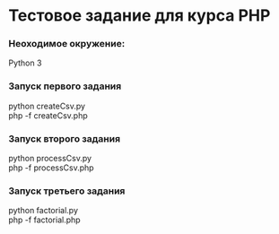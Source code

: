 # Тестовое задание для курса PHP

### Неоходимое окружение:
Python 3

### Запуск первого задания  
python createCsv.py  
php -f createCsv.php  

### Запуск второго задания  
python processCsv.py  
php -f processCsv.php  

### Запуск третьего задания
python factorial.py  
php -f factorial.php  
